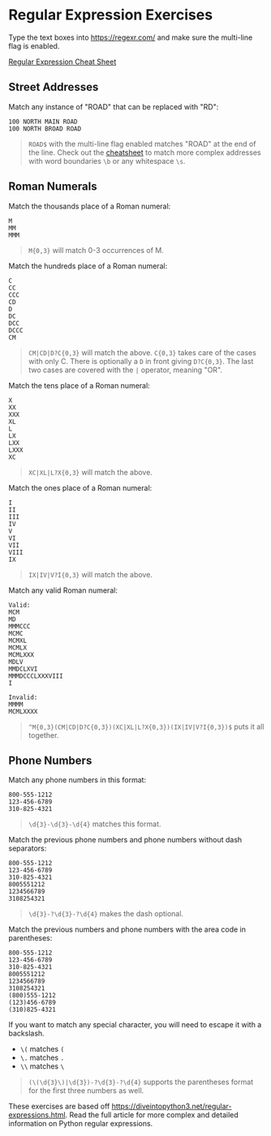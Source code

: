 # Regular Expression Exercises

Type the text boxes into https://regexr.com/ and make sure the multi-line flag is enabled.

[Regular Expression Cheat Sheet](https://www.rexegg.com/regex-quickstart.html)

## Street Addresses

Match
any instance of "ROAD" that can be replaced with "RD":

```
100 NORTH MAIN ROAD
100 NORTH BROAD ROAD
```

> `ROAD$` with the multi-line flag enabled matches "ROAD" at the end of the line. Check out the [cheatsheet](https://www.rexegg.com/regex-quickstart.html) to match more complex addresses with word boundaries `\b` or any whitespace `\s`.

## Roman Numerals

Match the thousands place of
a Roman numeral:

```
M
MM
MMM
```
>`M{0,3}` will match 0-3 occurrences of M.

Match the hundreds place of a Roman numeral:

```
C
CC
CCC
CD
D
DC
DCC
DCCC
CM
```

> `CM|CD|D?C{0,3}` will match the above. `C{0,3}` takes care of the cases with only C. There is optionally a `D` in front giving `D?C{0,3}`. The last two cases are covered with the `|` operator, meaning "OR".

Match the tens place of a Roman numeral:

```
X
XX
XXX
XL
L
LX
LXX
LXXX
XC
```
> `XC|XL|L?X{0,3}` will match the above.

Match the ones place of a Roman numeral:

```
I
II
III
IV
V
VI
VII
VIII
IX
```
> `IX|IV|V?I{0,3}` will match the above.

Match any valid Roman numeral:

```
Valid:
MCM
MD
MMMCCC
MCMC
MCMXL
MCMLX
MCMLXXX
MDLV
MMDCLXVI
MMMDCCCLXXXVIII
I

Invalid:
MMMM
MCMLXXXX
```

> `^M{0,3}(CM|CD|D?C{0,3})(XC|XL|L?X{0,3})(IX|IV|V?I{0,3})$` puts it all together.

## Phone Numbers

Match any phone numbers in this format:

```
800-555-1212
123-456-6789
310-825-4321
```
> `\d{3}-\d{3}-\d{4}` matches this format.

Match the previous phone numbers and phone numbers without dash separators:

```
800-555-1212
123-456-6789
310-825-4321
8005551212
1234566789
3108254321
```
> `\d{3}-?\d{3}-?\d{4}` makes the dash optional.

Match the previous numbers and phone numbers with the area code in parentheses:

```
800-555-1212
123-456-6789
310-825-4321
8005551212
1234566789
3108254321
(800)555-1212
(123)456-6789
(310)825-4321
```

If you want to match any special character, you will need to escape it with a backslash.

- `\(` matches `(`
- `\.` matches `.`
- `\\` matches `\`

> `(\(\d{3}\)|\d{3})-?\d{3}-?\d{4}` supports the parentheses format for the first three numbers as well.

These exercises are based off https://diveintopython3.net/regular-expressions.html. Read the full article for more complex and detailed information on Python regular expressions.
